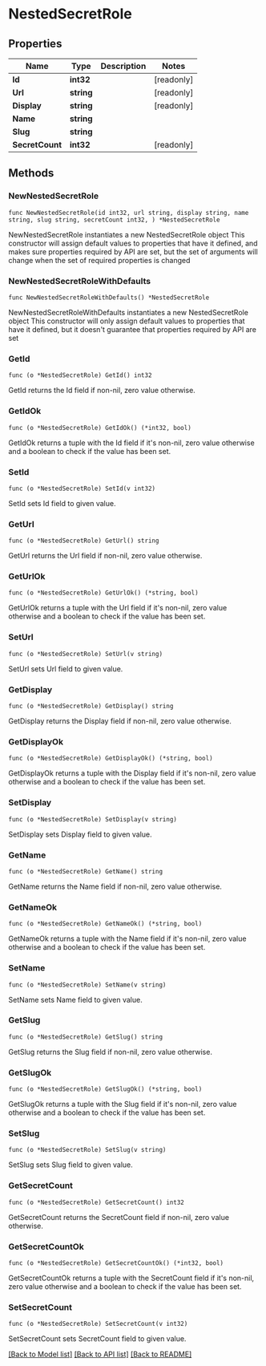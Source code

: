 # NestedSecretRole

## Properties

Name | Type | Description | Notes
------------ | ------------- | ------------- | -------------
**Id** | **int32** |  | [readonly] 
**Url** | **string** |  | [readonly] 
**Display** | **string** |  | [readonly] 
**Name** | **string** |  | 
**Slug** | **string** |  | 
**SecretCount** | **int32** |  | [readonly] 

## Methods

### NewNestedSecretRole

`func NewNestedSecretRole(id int32, url string, display string, name string, slug string, secretCount int32, ) *NestedSecretRole`

NewNestedSecretRole instantiates a new NestedSecretRole object
This constructor will assign default values to properties that have it defined,
and makes sure properties required by API are set, but the set of arguments
will change when the set of required properties is changed

### NewNestedSecretRoleWithDefaults

`func NewNestedSecretRoleWithDefaults() *NestedSecretRole`

NewNestedSecretRoleWithDefaults instantiates a new NestedSecretRole object
This constructor will only assign default values to properties that have it defined,
but it doesn't guarantee that properties required by API are set

### GetId

`func (o *NestedSecretRole) GetId() int32`

GetId returns the Id field if non-nil, zero value otherwise.

### GetIdOk

`func (o *NestedSecretRole) GetIdOk() (*int32, bool)`

GetIdOk returns a tuple with the Id field if it's non-nil, zero value otherwise
and a boolean to check if the value has been set.

### SetId

`func (o *NestedSecretRole) SetId(v int32)`

SetId sets Id field to given value.


### GetUrl

`func (o *NestedSecretRole) GetUrl() string`

GetUrl returns the Url field if non-nil, zero value otherwise.

### GetUrlOk

`func (o *NestedSecretRole) GetUrlOk() (*string, bool)`

GetUrlOk returns a tuple with the Url field if it's non-nil, zero value otherwise
and a boolean to check if the value has been set.

### SetUrl

`func (o *NestedSecretRole) SetUrl(v string)`

SetUrl sets Url field to given value.


### GetDisplay

`func (o *NestedSecretRole) GetDisplay() string`

GetDisplay returns the Display field if non-nil, zero value otherwise.

### GetDisplayOk

`func (o *NestedSecretRole) GetDisplayOk() (*string, bool)`

GetDisplayOk returns a tuple with the Display field if it's non-nil, zero value otherwise
and a boolean to check if the value has been set.

### SetDisplay

`func (o *NestedSecretRole) SetDisplay(v string)`

SetDisplay sets Display field to given value.


### GetName

`func (o *NestedSecretRole) GetName() string`

GetName returns the Name field if non-nil, zero value otherwise.

### GetNameOk

`func (o *NestedSecretRole) GetNameOk() (*string, bool)`

GetNameOk returns a tuple with the Name field if it's non-nil, zero value otherwise
and a boolean to check if the value has been set.

### SetName

`func (o *NestedSecretRole) SetName(v string)`

SetName sets Name field to given value.


### GetSlug

`func (o *NestedSecretRole) GetSlug() string`

GetSlug returns the Slug field if non-nil, zero value otherwise.

### GetSlugOk

`func (o *NestedSecretRole) GetSlugOk() (*string, bool)`

GetSlugOk returns a tuple with the Slug field if it's non-nil, zero value otherwise
and a boolean to check if the value has been set.

### SetSlug

`func (o *NestedSecretRole) SetSlug(v string)`

SetSlug sets Slug field to given value.


### GetSecretCount

`func (o *NestedSecretRole) GetSecretCount() int32`

GetSecretCount returns the SecretCount field if non-nil, zero value otherwise.

### GetSecretCountOk

`func (o *NestedSecretRole) GetSecretCountOk() (*int32, bool)`

GetSecretCountOk returns a tuple with the SecretCount field if it's non-nil, zero value otherwise
and a boolean to check if the value has been set.

### SetSecretCount

`func (o *NestedSecretRole) SetSecretCount(v int32)`

SetSecretCount sets SecretCount field to given value.



[[Back to Model list]](../README.md#documentation-for-models) [[Back to API list]](../README.md#documentation-for-api-endpoints) [[Back to README]](../README.md)


